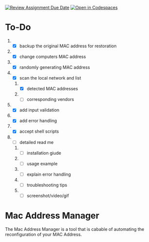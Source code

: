 [![Review Assignment Due Date](https://classroom.github.com/assets/deadline-readme-button-22041afd0340ce965d47ae6ef1cefeee28c7c493a6346c4f15d667ab976d596c.svg)](https://classroom.github.com/a/tp86o73G)
[![Open in Codespaces](https://classroom.github.com/assets/launch-codespace-2972f46106e565e64193e422d61a12cf1da4916b45550586e14ef0a7c637dd04.svg)](https://classroom.github.com/open-in-codespaces?assignment_repo_id=17754093)

# To-Do 
1. - [x] backup the original MAC address for restoration 
2. - [x] change computers MAC address 
3. - [x] randomly generating MAC address 
4. - [x] scan the local network and list 
    1. - [x] detected MAC addresses 
    2. - [ ] corresponding vendors 
5. - [x] add input validation 
6. - [x] add error handling 
7. - [x] accept shell scripts 
8. - [ ] detailed read me 
    1. - [ ] installation giude 
    2. - [ ] usage example 
    3. - [ ] explain error handling 
    4. - [ ] troubleshooting tips 
    5. - [ ] screenshot/video/gif 

# Mac Address Manager
The Mac Address Manager is a tool that is cabable of automating the reconfiguration of your MAC Address. 
